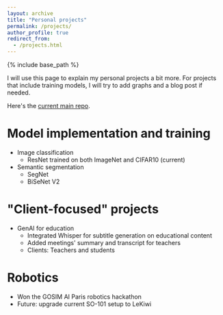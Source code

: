 ```yaml
---
layout: archive
title: "Personal projects"
permalink: /projects/
author_profile: true
redirect_from:
  - /projects.html
---
```


{% include base_path %}

I will use this page to explain my personal projects a bit more.
For projects that include training models, I will try to add graphs and a blog post if needed.

Here's the [current main repo](https://github.com/K-bNd/cv_101).

Model implementation and training
======
* Image classification
  * ResNet trained on both ImageNet and CIFAR10 (current)
* Semantic segmentation
  * SegNet
  * BiSeNet V2

"Client-focused" projects
======
* GenAI for education
  * Integrated Whisper for subtitle generation on educational content
  * Added meetings' summary and transcript for teachers
  * Clients: Teachers and students

Robotics
======
* Won the GOSIM AI Paris robotics hackathon
* Future: upgrade current SO-101 setup to LeKiwi

<!-- Publications
======
  <ul>{% for post in site.publications reversed %}
    {% include archive-single-cv.html %}
  {% endfor %}</ul>
  
Talks
======
  <ul>{% for post in site.talks reversed %}
    {% include archive-single-talk-cv.html  %}
  {% endfor %}</ul>
  
Teaching
======
  <ul>{% for post in site.teaching reversed %}
    {% include archive-single-cv.html %}
  {% endfor %}</ul>
  
Service and leadership
======
* Currently signed in to 43 different slack teams -->
